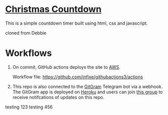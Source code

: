 # <a href='http://infixe.click/countdown/' target="_blank">Christmas Countdown</a> 
 This is a simple countdown timer built using html, css and javascript.

cloned from Debbie

# Workflows

1) On commit, GitHub actions deploys the site to <a href='https://githubactions3.s3.ap-southeast-1.amazonaws.com/index.html'>AWS</a>.

   Workflow file: https://github.com/infixe/githubactions3/actions

2) This repo is also connected to the <a href='https://github.com/infixe/GitGram'> GitGram</a> Telegram bot via a webhook. The GitGram app is deployed on <a href='https://gitupdates.herokuapp.com/'>Heroku</a> and users can join <a href='https://t.me/+Q_W584iiPGYwNjZl'> this group</a> to receive notifcations of updates on this repo. 


testing 123
testing 456

  

